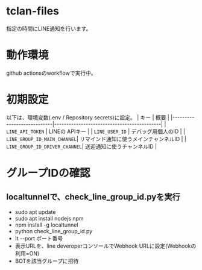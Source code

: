 # tclan-files
指定の時間にLINE通知を行います。

# 動作環境
github actionsのworkflowで実行中。

# 初期設定
以下は、環境変数(.env / Repository secrets)に設定。
| キー                        | 概要                                       |
|----------------------------|--------------------------------------------|
| `LINE_API_TOKEN`            | LINEの APIキー                             |
| `LINE_USER_ID`              | デバッグ用個人のID                         |
| `LINE_GROUP_ID_MAIN_CHANNEL`| リマインド通知に使うメインチャンネルID    |
| `LINE_GROUP_ID_DRIVER_CHANNEL`| 送迎通知に使うチャンネルID              |

# グループIDの確認
## localtunnelで、check_line_group_id.pyを実行
- sudo apt update
- sudo apt install nodejs npm
- npm install -g localtunnel
- python check_line_group_id.py
- lt --port ポート番号
- 表示URLを、line deveroperコンソールでWebhook URLに設定(Webhookの利用=ON)
- BOTを該当グループに招待
